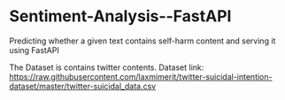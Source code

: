 # Sentiment-Analysis--FastAPI
Predicting whether a given text contains self-harm content and serving it using FastAPI

The Dataset is contains twitter contents.
Dataset link: https://raw.githubusercontent.com/laxmimerit/twitter-suicidal-intention-dataset/master/twitter-suicidal_data.csv
